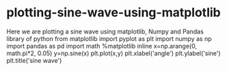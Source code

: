 # plotting-sine-wave-using-matplotlib
Here we are plotting a sine wave using matplotlib, Numpy and Pandas library of python
from matplotlib import pyplot as plt
import numpy as np
import pandas as pd
import math
%matplotlib inline
x=np.arange(0, math.pi*2, 0.05)
y=np.sine(x)
plt.plot(x,y)
plt.xlabel('angle')
plt.ylabel('sine')
plt.title('sine wave')
